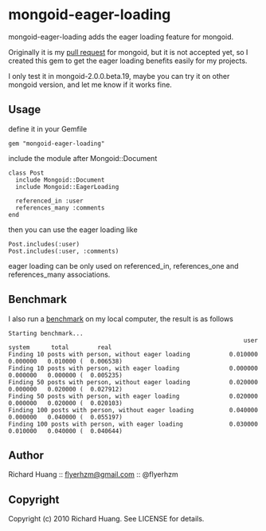 mongoid-eager-loading
=====================

mongoid-eager-loading adds the eager loading feature for mongoid.

Originally it is my [pull request][0] for mongoid, but it is not accepted yet, so I created this gem to get the eager loading benefits easily for my projects.

I only test it in mongoid-2.0.0.beta.19, maybe you can try it on other mongoid version, and let me know if it works fine.

Usage
-----

define it in your Gemfile

    gem "mongoid-eager-loading"

include the module after Mongoid::Document

    class Post
      include Mongoid::Document
      include Mongoid::EagerLoading
      
      referenced_in :user
      references_many :comments
    end

then you can use the eager loading like

    Post.includes(:user)
    Post.includes(:user, :comments)
    
eager loading can be only used on referenced_in, references_one and references_many associations.
    
Benchmark
---------

I also run a [benchmark][1] on my local computer, the result is as follows

    Starting benchmark...
                                                                      user     system      total        real
    Finding 10 posts with person, without eager loading           0.010000   0.000000   0.010000 (  0.006538)
    Finding 10 posts with person, with eager loading              0.000000   0.000000   0.000000 (  0.005235)
    Finding 50 posts with person, without eager loading           0.020000   0.000000   0.020000 (  0.027912)
    Finding 50 posts with person, with eager loading              0.020000   0.000000   0.020000 (  0.020103)
    Finding 100 posts with person, without eager loading          0.040000   0.000000   0.040000 (  0.055197)
    Finding 100 posts with person, with eager loading             0.030000   0.010000   0.040000 (  0.040644)

Author
------
Richard Huang :: flyerhzm@gmail.com :: @flyerhzm

Copyright
---------
Copyright (c) 2010 Richard Huang. See LICENSE for details.

[0]: https://github.com/mongoid/mongoid/pull/391
[1]: http://github.com/flyerhzm/mongoid-eager-loading/blob/master/benchmark/benchmark.rb
